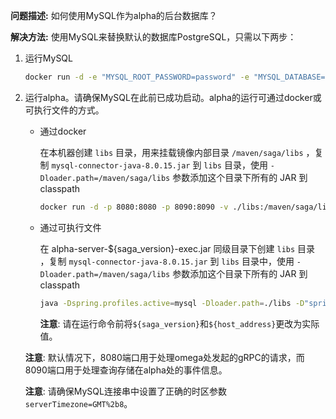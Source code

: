 **问题描述:** 如何使用MySQL作为alpha的后台数据库？

**解决方法:** 使用MySQL来替换默认的数据库PostgreSQL，只需以下两步：
1. 运行MySQL
   ```bash
   docker run -d -e "MYSQL_ROOT_PASSWORD=password" -e "MYSQL_DATABASE=saga" -e "MYSQL_USER=saga" -e "MYSQL_PASSWORD=password" -p 3306:3306 mysql/mysql-server:5.7
   ```

2. 运行alpha。请确保MySQL在此前已成功启动。alpha的运行可通过docker或可执行文件的方式。
   * 通过docker

      在本机器创建 `libs` 目录，用来挂载镜像内部目录 `/maven/saga/libs` ，复制  `mysql-connector-java-8.0.15.jar` 到 `libs` 目录，使用  `-Dloader.path=/maven/saga/libs`  参数添加这个目录下所有的 JAR 到 classpath

      ```bash
      docker run -d -p 8080:8080 -p 8090:8090 -v ./libs:/maven/saga/libs -e "JAVA_OPTS=-Dspring.profiles.active=mysql -Dloader.path=/maven/saga/libs -Dspring.datasource.url=jdbc:mysql://${host_address}:3306/saga?serverTimezone=GMT%2b8&useSSL=false" alpha-server:${saga_version}
      ```

   * 通过可执行文件

      在 alpha-server-${saga_version}-exec.jar 同级目录下创建 `libs` 目录 ，复制  `mysql-connector-java-8.0.15.jar` 到 `libs` 目录中，使用  `-Dloader.path=/maven/saga/libs`  参数添加这个目录下所有的 JAR 到 classpath

      ```bash
      java -Dspring.profiles.active=mysql -Dloader.path=./libs -D"spring.datasource.url=jdbc:mysql://${host_address}:3306/saga?serverTimezone=GMT%2b8&useSSL=false" -jar alpha-server-${saga_version}-exec.jar
      ```
      **注意**: 请在运行命令前将`${saga_version}`和`${host_address}`更改为实际值。

   **注意**: 默认情况下，8080端口用于处理omega处发起的gRPC的请求，而8090端口用于处理查询存储在alpha处的事件信息。

   **注意**: 请确保MySQL连接串中设置了正确的时区参数`serverTimezone=GMT%2b8`。

